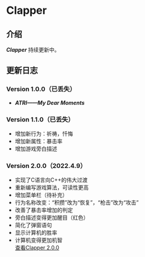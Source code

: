 # Clapper

## 介绍
***Clapper*** 持续更新中。

## 更新日志
### Version 1.0.0（已丢失）
* ***ATRI——My Dear Moments***    

### Version 1.1.0（已丢失）
* 增加新行为：祈祷，忏悔    
* 增加新属性：暴击率    
* 增加游戏旁白描述    

### Version 2.0.0（2022.4.9）
* 实现了C语言向C++的伟大过渡    
* 重新编写游戏算法，可读性更高    
* 增加菜单栏（待补充）    
* 行为名称改变：“积攒”改为“恢复”，“枪击”改为“攻击”    
* 改善了暴击率增加的判定    
* 旁白描述变得更加醒目（红色）  
* 简化了弹窗语句
* 显示计算机的胜率      
* 计算机变得更加机智    
[查看Clapper 2.0.0](https://gitee.com/holycandle/clapper/tree/master/Clapper%202.0.0)    

